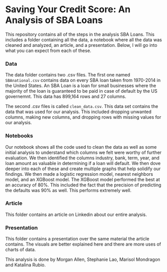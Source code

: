 # Saving Your Credit Score: An Analysis of SBA Loans

This repository contains all of the steps in the analysis SBA Loans. This includes a folder containing all the data, a notebook where all the data was cleaned and analyzed, an article, and a presentation. Below, I will go into what you can expect from each of these.

### Data

 The data folder contains two .csv files. The first one named `SBAnational.csv` contains data on every SBA loan taken from 1970-2014 in the United States. An SBA Loan is a loan for small businesses where the majority of the loan is guaranteed to be paid in case of default by the US governemnt. This data has 899,164 rows and 27 columns. 

The second .csv files is called `clean_data.csv`. This data set contains the data that was used for our analysis. This included dropping unwanted columns, making new columns, and dropping rows with missing values for our analysis.

### Notebooks

Our notebook shows all the code used to clean the data as well as some initial analysis to understand which columns we felt were worthy of further evaluation. We then identified the columns industry, bank, term, year, and loan amount as valuable in determining if a loan will default. We then dove deeper into each of these and create multiple graphs that help solidify our findings. We then made a logistic regression model, nearest neighbors model, and an XGBoost model. The XGBoost model performed the best at an accuracy of 80%. This included the fact that the precision of predicting the defaults was 90% as well. This performs extremely well.

### Article

This folder contains an article on Linkedin about our entire analysis.

### Presentation

This folder contains a presentation over the same material the article contains. The visuals are better explained here and there are more uses of charts of data.


This analysis is done by Morgan Allen, Stephanie Lao, Marisol Mondragon and Katalina Rubio.
